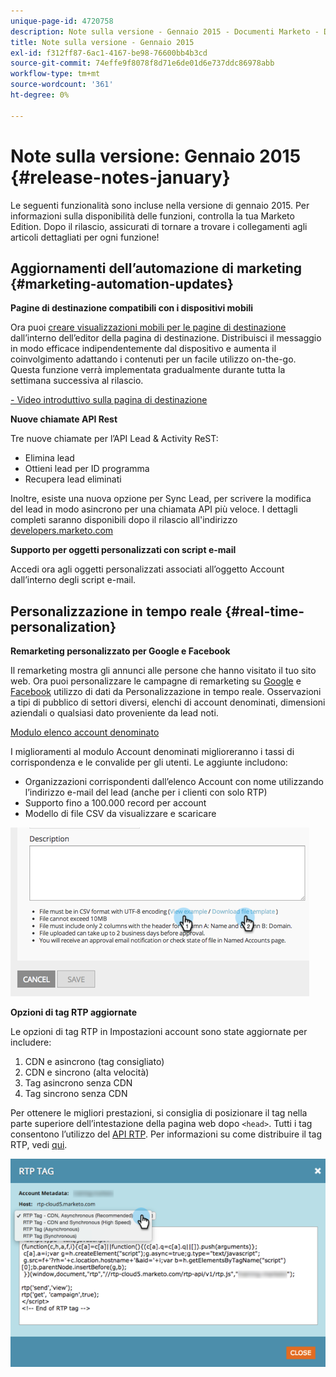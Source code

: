 ```yaml
---
unique-page-id: 4720758
description: Note sulla versione - Gennaio 2015 - Documenti Marketo - Documentazione del prodotto
title: Note sulla versione - Gennaio 2015
exl-id: f312ff87-6ac1-4167-be98-76600bb4b3cd
source-git-commit: 74effe9f8078f8d71e6de01d6e737ddc86978abb
workflow-type: tm+mt
source-wordcount: '361'
ht-degree: 0%

---
```


# Note sulla versione: Gennaio 2015 {#release-notes-january}

Le seguenti funzionalità sono incluse nella versione di gennaio 2015. Per informazioni sulla disponibilità delle funzioni, controlla la tua Marketo Edition. Dopo il rilascio, assicurati di tornare a trovare i collegamenti agli articoli dettagliati per ogni funzione!

## Aggiornamenti dell’automazione di marketing {#marketing-automation-updates}

**Pagine di destinazione compatibili con i dispositivi mobili**

Ora puoi [creare visualizzazioni mobili per le pagine di destinazione](/help/marketo/product-docs/demand-generation/landing-pages/free-form-landing-pages/add-a-mobile-view-for-your-free-form-landing-page.md) dall’interno dell’editor della pagina di destinazione. Distribuisci il messaggio in modo efficace indipendentemente dal dispositivo e aumenta il coinvolgimento adattando i contenuti per un facile utilizzo on-the-go. Questa funzione verrà implementata gradualmente durante tutta la settimana successiva al rilascio.

[- Video introduttivo sulla pagina di destinazione](https://youtu.be/aPQHlG2X6c0)

**Nuove chiamate API Rest**

Tre nuove chiamate per l’API Lead &amp; Activity ReST:

* Elimina lead
* Ottieni lead per ID programma
* Recupera lead eliminati

Inoltre, esiste una nuova opzione per Sync Lead, per scrivere la modifica del lead in modo asincrono per una chiamata API più veloce. I dettagli completi saranno disponibili dopo il rilascio all&#39;indirizzo [developers.marketo.com](https://developers.marketo.com)

**Supporto per oggetti personalizzati con script e-mail**

Accedi ora agli oggetti personalizzati associati all’oggetto Account dall’interno degli script e-mail.

## Personalizzazione in tempo reale {#real-time-personalization}

**Remarketing personalizzato per Google e Facebook**

Il remarketing mostra gli annunci alle persone che hanno visitato il tuo sito web. Ora puoi personalizzare le campagne di remarketing su [Google](/help/marketo/product-docs/web-personalization/website-retargeting/personalized-remarketing-in-google.md) e [Facebook](/help/marketo/product-docs/web-personalization/website-retargeting/personalized-remarketing-in-facebook.md) utilizzo di dati da Personalizzazione in tempo reale. Osservazioni a tipi di pubblico di settori diversi, elenchi di account denominati, dimensioni aziendali o qualsiasi dato proveniente da lead noti.

[Modulo elenco account denominato](/help/marketo/product-docs/web-personalization/account-based-web-marketing/create-a-new-account-list.md)

I miglioramenti al modulo Account denominati miglioreranno i tassi di corrispondenza e le convalide per gli utenti. Le aggiunte includono:

* Organizzazioni corrispondenti dall’elenco Account con nome utilizzando l’indirizzo e-mail del lead (anche per i clienti con solo RTP)
* Supporto fino a 100.000 record per account
* Modello di file CSV da visualizzare e scaricare

![](assets/image2015-1-14-11-3a12-3a16.png)

**Opzioni di tag RTP aggiornate**

Le opzioni di tag RTP in Impostazioni account sono state aggiornate per includere:

1. CDN e asincrono (tag consigliato)
1. CDN e sincrono (alta velocità)
1. Tag asincrono senza CDN
1. Tag sincrono senza CDN

Per ottenere le migliori prestazioni, si consiglia di posizionare il tag nella parte superiore dell’intestazione della pagina web dopo `<head>`. Tutti i tag consentono l’utilizzo del [API RTP](https://developers.marketo.com/documentation/websites/rtp-js-api/). Per informazioni su come distribuire il tag RTP, vedi [qui](/help/marketo/product-docs/web-personalization/rtp-tag-implementation/deploy-the-rtp-javascript.md).

![](assets/image2015-1-15-13-3a30-3a45.png)
